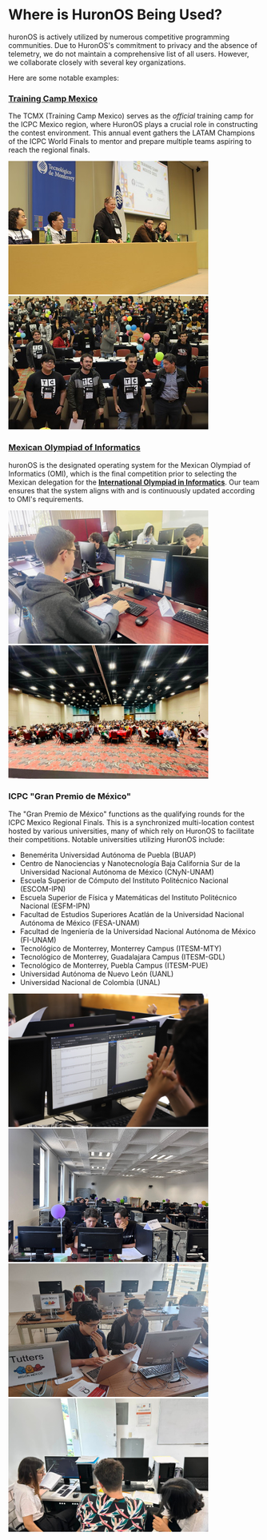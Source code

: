 # Where is HuronOS Being Used?

huronOS is actively utilized by numerous competitive programming communities. Due to HuronOS's commitment to privacy and the absence of telemetry, we do not maintain a comprehensive list of all users. However, we collaborate closely with several key organizations.

Here are some notable examples:

### **[Training Camp Mexico](https://tcmx.icpcmexico.org)**
The TCMX (Training Camp Mexico) serves as the *official* training camp for the ICPC Mexico region, where HuronOS plays a crucial role in constructing the contest environment. This annual event gathers the LATAM Champions of the ICPC World Finals to mentor and prepare multiple teams aspiring to reach the regional finals.

![Training Camp Mexico 2023 - Inauguration](../assets/tcmx2023_directors.jpg)
![Training Camp Mexico 2023 - After Last Contest](../assets/tcmx2023_after_contest.jpg)

### **[Mexican Olympiad of Informatics](https://www.olimpiadadeinformatica.org.mx)**
huronOS is the designated operating system for the Mexican Olympiad of Informatics (OMI), which is the final competition prior to selecting the Mexican delegation for the **[International Olympiad in Informatics](https://ioinformatics.org)**. Our team ensures that the system aligns with and is continuously updated according to OMI's requirements.

![Olimpiada Mexicana de Informatica 2023 - Closing ceremony](../assets/omi2023_lab.png)
![Olimpiada Mexicana de Informatica 2023 - Contest within a laboratory](../assets/omi2023_ceremony.png)

### ICPC "Gran Premio de México"
The "Gran Premio de México" functions as the qualifying rounds for the ICPC Mexico Regional Finals. This is a synchronized multi-location contest hosted by various universities, many of which rely on HuronOS to facilitate their competitions. Notable universities utilizing HuronOS include:
- Benemérita Universidad Autónoma de Puebla (BUAP)
- Centro de Nanociencias y Nanotecnología Baja California Sur de la Universidad Nacional Autónoma de México (CNyN-UNAM)
- Escuela Superior de Cómputo del Instituto Politécnico Nacional (ESCOM-IPN)
- Escuela Superior de Física y Matemáticas del Instituto Politécnico Nacional (ESFM-IPN)
- Facultad de Estudios Superiores Acatlán de la Universidad Nacional Autónoma de México (FESA-UNAM)
- Facultad de Ingeniería de la Universidad Nacional Autónoma de México (FI-UNAM)
- Tecnológico de Monterrey, Monterrey Campus (ITESM-MTY)
- Tecnológico de Monterrey, Guadalajara Campus (ITESM-GDL)
- Tecnológico de Monterrey, Puebla Campus (ITESM-PUE)
- Universidad Autónoma de Nuevo León (UANL)
- Universidad Nacional de Colombia (UNAL)

![Gran Premio de México de ICPC 2024 - ESCOM-IPN](../assets/gpmx2024_escom.png)
![Gran Premio de México de ICPC 2024 - BUAP](../assets/gpmx2024_buap.png)
![Gran Premio de México de ICPC 2024 - CNyN-UNAM](../assets/gpmx2024_cnyn.png)
![Gran Premio de México de ICPC 2023 - CUCEI-UDG](../assets/gpmx2023_cucei.png)
